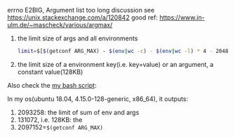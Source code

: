 errno E2BIG, Argument list too long
discussion see https://unix.stackexchange.com/a/120842
good ref: https://www.in-ulm.de/~mascheck/various/argmax/
1. the limit size of args and all environments
   ```bash
   limit=$[$(getconf ARG_MAX) - $(env|wc -c) - $(env|wc -l) * 4 - 2048]
   ```
2. the limit size of a environment key(i.e. key=value) or an argument, a constant value(128KB)


Also check the [my bash script](./get_limits.sh):

In my os(ubuntu 18.04, 4.15.0-128-generic, x86_64), it outputs:
1. 2093258: the limit of sum of env and args
2. 131072, i.e. 128KB: the 
3. 2097152=`$(getconf ARG_MAX)`

